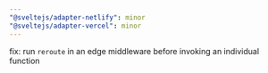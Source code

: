 ```yaml
---
"@sveltejs/adapter-netlify": minor
"@sveltejs/adapter-vercel": minor
---
```


fix: run `reroute` in an edge middleware before invoking an individual function
